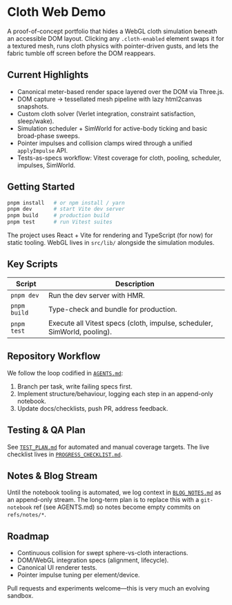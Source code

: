 # Cloth Web Demo

A proof-of-concept portfolio that hides a WebGL cloth simulation beneath an accessible DOM layout. Clicking any `.cloth-enabled` element swaps it for a textured mesh, runs cloth physics with pointer-driven gusts, and lets the fabric tumble off screen before the DOM reappears.

## Current Highlights

- Canonical meter-based render space layered over the DOM via Three.js.
- DOM capture → tessellated mesh pipeline with lazy html2canvas snapshots.
- Custom cloth solver (Verlet integration, constraint satisfaction, sleep/wake).
- Simulation scheduler + SimWorld for active-body ticking and basic broad-phase sweeps.
- Pointer impulses and collision clamps wired through a unified `applyImpulse` API.
- Tests-as-specs workflow: Vitest coverage for cloth, pooling, scheduler, impulses, SimWorld.

## Getting Started

```bash
pnpm install   # or npm install / yarn
pnpm dev       # start Vite dev server
pnpm build     # production build
pnpm test      # run Vitest suites
```

The project uses React + Vite for rendering and TypeScript (for now) for static tooling. WebGL lives in `src/lib/` alongside the simulation modules.

## Key Scripts

| Script | Description |
| ------ | ----------- |
| `pnpm dev` | Run the dev server with HMR. |
| `pnpm build` | Type-check and bundle for production. |
| `pnpm test` | Execute all Vitest specs (cloth, impulse, scheduler, SimWorld, pooling). |

## Repository Workflow

We follow the loop codified in [`AGENTS.md`](AGENTS.md):

1. Branch per task, write failing specs first.
2. Implement structure/behaviour, logging each step in an append-only notebook.
3. Update docs/checklists, push PR, address feedback.

## Testing & QA Plan

See [`TEST_PLAN.md`](TEST_PLAN.md) for automated and manual coverage targets. The live checklist lives in [`PROGRESS_CHECKLIST.md`](PROGRESS_CHECKLIST.md).

## Notes & Blog Stream

Until the notebook tooling is automated, we log context in [`BLOG_NOTES.md`](BLOG_NOTES.md) as an append-only stream. The long-term plan is to replace this with a `git-notebook` ref (see AGENTS.md) so notes become empty commits on `refs/notes/*`.

## Roadmap

- Continuous collision for swept sphere-vs-cloth interactions.
- DOM/WebGL integration specs (alignment, lifecycle).
- Canonical UI renderer tests.
- Pointer impulse tuning per element/device.

Pull requests and experiments welcome—this is very much an evolving sandbox.
